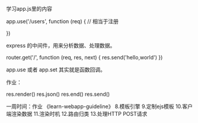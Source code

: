 学习app.js里的内容

app.use('/users', function (req) { // 相当于注册
	
})

express 的中间件，用来分析数据、处理数据。

router.get('/', function (req, res, next) {
	res.send('hello,world')
})

app.use 或者 app.set 其实就是函数回调。

 作业：

 res.render() 
  res.json()
  res.end()
  res.send()

  一周时间：作业 《learn-webapp-guideline》
  8.模板引擎
9.定制ejs模板
10.客户端渲染数据
11.渲染时机
12.路由归类
13.处理HTTP POST请求
